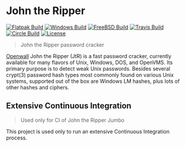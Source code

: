 # John the Ripper

[![Flatpak Build](https://gitlab.com/claudioandre-br/packages/badges/master/pipeline.svg)](https://gitlab.com/claudioandre-br/packages/pipelines)
[![Windows Build](https://ci.appveyor.com/api/projects/status/hd7cp5qt34xfu7d8?svg=true)](https://ci.appveyor.com/project/claudioandre-br/johntheripper)
[![FreeBSD Build](https://api.cirrus-ci.com/github/claudioandre-br/JohnTheRipper.svg)](https://cirrus-ci.com/github/claudioandre-br/JohnTheRipper)
[![Travis Build](https://api.travis-ci.org/claudioandre-br/JohnTheRipper.svg)](https://travis-ci.org/claudioandre-br/JohnTheRipper)
[![Circle Build](https://circleci.com/gh/claudioandre-br/JohnTheRipper.svg?style=shield)](https://circleci.com/gh/claudioandre-br/JohnTheRipper)
[![License](https://img.shields.io/badge/License-GPL%20v2-blue.svg)](https://github.com/claudioandre-br/JtR-CI/blob/master/LICENSE.txt)

> John the Ripper password cracker

[Openwall](http://openwall.com/) John the Ripper (JtR) is a fast password cracker,
currently available for many flavors of Unix, Windows, DOS, and OpenVMS. Its primary
purpose is to detect weak Unix passwords. Besides several crypt(3) password hash
types most commonly found on various Unix systems, supported out of the box are
Windows LM hashes, plus lots of other hashes and ciphers.

## Extensive Continuous Integration

> Used only for CI of John the Ripper Jumbo

This project is used only to run an extensive Continuous Integration process.
